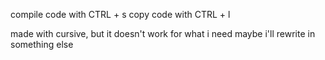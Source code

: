 compile code with CTRL + s
copy code with CTRL + l

made with cursive, but it doesn't work for what i need
maybe i'll rewrite in something else
